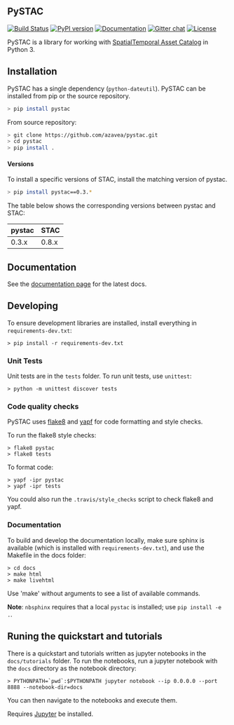 ## PySTAC
[![Build Status](https://api.travis-ci.org/azavea/pystac.svg?branch=develop)](https://travis-ci.org/azavea/pystac)
[![PyPI version](https://badge.fury.io/py/pystac.svg)](https://badge.fury.io/py/pystac)
[![Documentation](https://readthedocs.org/projects/pystac/badge/?version=latest)](https://pystac.readthedocs.io/en/latest/)
[![Gitter chat](https://badges.gitter.im/azavea/pystac.svg)](https://gitter.im/azavea/pystac)
[![License](https://img.shields.io/badge/License-Apache%202.0-blue.svg)](https://opensource.org/licenses/Apache-2.0)

PySTAC is a library for working with [SpatialTemporal Asset Catalog](https://stacspec.org) in Python 3.

## Installation

PySTAC has a single dependency (`python-dateutil`).
PySTAC can be installed from pip or the source repository.

```bash
> pip install pystac
```

From source repository:

```bash
> git clone https://github.com/azavea/pystac.git
> cd pystac
> pip install .
```


#### Versions
To install a specific versions of STAC, install the matching version of pystac.

```bash
> pip install pystac==0.3.*
```

The table below shows the corresponding versions between pystac and STAC:

| pystac | STAC  |
| ------ | ----  |
| 0.3.x  | 0.8.x |

## Documentation

See the [documentation page](https://pystac.readthedocs.io/en/latest/) for the latest docs.

## Developing

To ensure development libraries are installed, install everything in `requirements-dev.txt`:

```
> pip install -r requirements-dev.txt
```

### Unit Tests

Unit tests are in the `tests` folder. To run unit tests, use `unittest`:

```
> python -m unittest discover tests
```

### Code quality checks

PySTAC uses [flake8](http://flake8.pycqa.org/en/latest/) and [yapf](https://github.com/google/yapf) for code formatting and style checks.

To run the flake8 style checks:

```
> flake8 pystac
> flake8 tests
```

To format code:

```
> yapf -ipr pystac
> yapf -ipr tests
```

You could also run the `.travis/style_checks` script to check flake8 and yapf.

### Documentation

To build and develop the documentation locally, make sure sphinx is available (which is installed with `requirements-dev.txt`), and use the Makefile in the docs folder:

```
> cd docs
> make html
> make livehtml
```

Use 'make' without arguments to see a list of available commands.

__Note__: `nbsphinx` requires that a local `pystac` is installed; use `pip install -e .`.



## Runing the quickstart and tutorials

There is a quickstart and tutorials written as jupyter notebooks in the `docs/tutorials` folder.
To run the notebooks, run a jupyter notebook with the `docs` directory as the notebook directory:

```
> PYTHONPATH=`pwd`:$PYTHONPATH jupyter notebook --ip 0.0.0.0 --port 8888 --notebook-dir=docs
```

You can then navigate to the notebooks and execute them.

Requires [Jupyter](https://jupyter.org/) be installed.
